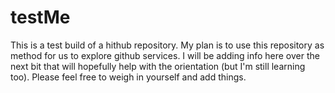 testMe
======

This is a test build of a hithub repository. My plan is to use this repository as method for us to explore github services. I will be adding info here over the next bit that will hopefully help with the orientation (but I'm still learning too). Please feel free to weigh in yourself and add things.

